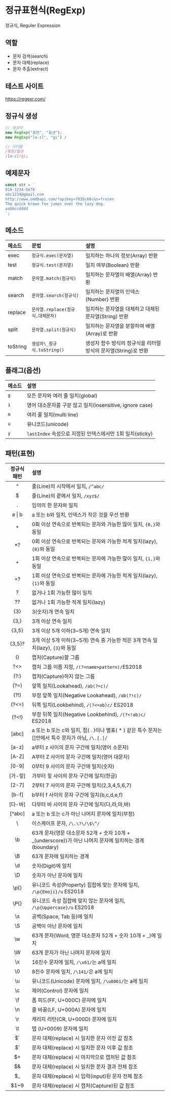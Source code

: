 # 정규표현식(RegExp)

정규식, Reguler Expression

## 역할

- 문자 검색(search)
- 문자 대체(replace)
- 문자 추출(extract)

## 테스트 사이트

https://regexr.com/

## 정규식 생성

```js
// 생성자
new RegExp("표현", "옵션");
new RegExp("[a-z]", "gi") /

// 리터럴
/표현/옵션
/[a-z]/gi;
```

## 예제문자

```js
const str = `
010-1234-5678
abc1234@gmail.com
http://www.omdbapi.com/?apikey=7035c60c&s=frozen
The quick brown fox jumps over the lazy dog.
aabbccdddd
`;
```

## 메소드

| 메소드   | 문법                              | 설명                                                            |
| :------- | :-------------------------------- | :-------------------------------------------------------------- |
| exec     | `정규식.exec(문자열)`             | 일치하는 하나의 정보(Array) 반환                                |
| test     | `정규식.test(문자열)`             | 일치 여부(Boolean) 반환                                         |
| match    | `문자열.match(정규식)`            | 일치하는 문자열의 배열(Array) 반환                              |
| search   | `문자열.search(정규식)`           | 일치하는 문자열의 인덱스(Number) 반환                           |
| replace  | `문자열.replace(정규식,대체문자)` | 일치하는 문자열을 대체하고 대체된 문자열(String) 반환           |
| split    | `문자열.split(정규식)`            | 일치하는 문자열을 분할하여 배열(Array)로 반환                   |
| toString | `생성자\_정규식.toString()`       | 생성자 함수 방식의 정규식을 리터럴 방식의 문자열(String)로 반환 |

## 플래그(옵션)

| 메소드 | 설명                                                      |
| :----- | :-------------------------------------------------------- |
| `g`    | 모든 문자와 여러 줄 일치(global)                          |
| `i`    | 영어 대소문자를 구분 않고 일치(insensitive, ignore case)  |
| `m`    | 여러 줄 일치(multi line)                                  |
| `u`    | 유니코드(unicode)                                         |
| `y`    | `lastIndex` 속성으로 지정된 인덱스에서만 1회 일치(sticky) |

## 패턴(표현)

| 정규식 패턴  | 설명                                                                                                    |
| :----------: | :------------------------------------------------------------------------------------------------------ |
|      ^       | 줄(Line)의 시작에서 일치, `/^abc/ `                                                                     |
|      $       | 줄(Line)의 끝에서 일치, `/xyz$/`                                                                        |
|      .       | 임의의 한 문자와 일치                                                                                   |
| a &verbar; b | a 또는 b와 일치, 인덱스가 작은 것을 우선 반환                                                           |
|      \*      | 0회 이상 연속으로 반복되는 문자와 가능한 많이 일치, `{0,}`와 동일                                       |
|     \*?      | 0회 이상 연속으로 반복되는 문자와 가능한 적게 일치(lazy), `{0}`와 동일                                  |
|      +       | 1회 이상 연속으로 반복되는 문자에 가능한 많이 일치, `{1,}`와 동일                                       |
|      +?      | 1회 이상 연속으로 반복되는 문자에 가능한 적게 일치(lazy),`{1}`와 동일                                   |
|      ?       | 없거나 1회 가능한 많이 일치                                                                             |
|      ??      | 없거나 1회 가능한 적게 일치(lazy)                                                                       |
|     {3}      | 3(숫자)개 연속 일치                                                                                     |
|     {3,}     | 3개 이상 연속 일치                                                                                      |
|    {3,5}     | 3개 이상 5개 이하(3~5개) 연속 일치                                                                      |
|    {3,5}?    | 3개 이상 5개 이하(3~5개) 연속 중 가능한 적은 3개 연속 일치(lazy), `{3}`와 동일                          |
|      ()      | 캡처(Capture)할 그룹                                                                                    |
|     ?<>      | 캡처 그룹 이름 지정, `/(?<name>pattern)/`ES2018                                                         |
|     (?:)     | 캡처(Capture)하지 않는 그룹                                                                             |
|     (?=)     | 앞쪽 일치(Lookahead), `/ab(?=c)/`                                                                       |
|     (?!)     | 부정 앞쪽 일치(Negative Lookahead), `/ab(?!c)/`                                                         |
|    (?<=)     | 뒤쪽 일치(Lookbehind), `/(?<=ab)c/` ES2018                                                              |
|    (?<!)     | 부정 뒤쪽 일치(Negative Lookbehind), `/(?<!ab)c/` ES2018                                                |
|    [abc]     | a 또는 b 또는 c와 일치, 점( . )이나 별표( \* ) 같은 특수 문자는 []안에서 특수 문자가 아님, `/\.[.]/`    |
|    [a-z]     | a부터 z 사이의 문자 구간에 일치(영어 소문자)                                                            |
|    [A-Z]     | A부터 Z 사이의 문자 구간에 일치(영어 대문자)                                                            |
|    [0-9]     | 0부터 9 사이의 문자 구간에 일치(숫자)                                                                   |
|   [가-힣]    | 가부터 힣 사이의 문자 구간에 일치(한글)                                                                 |
|    [2-7]     | 2부터 7 사이의 문자 구간에 일치(2,3,4,5,6,7)                                                            |
|    [b-f]     | b부터 f 사이의 문자 구간에 일치(b,c,d,e,f)                                                              |
|   [다-바]    | 다부터 바 사이의 문자 구간에 일치(다,라,마,바)                                                          |
|    [^abc]    | a 또는 b 또는 c가 아닌 나머지 문자에 일치(부정)                                                         |
|      \       | 이스케이프 문자, `/\.\?\/\$\^/`                                                                         |
|      \b      | 63개 문자(영문 대소문자 52개 + 숫자 10개 + \_(underscore))가 아닌 나머지 문자에 일치하는 경계(boundary) |
|      \B      | 63개 문자에 일치하는 경계                                                                               |
|      \d      | 숫자(Digit)에 일치                                                                                      |
|      \D      | 숫자가 아닌 문자에 일치                                                                                 |
|     \p{}     | 유니코드 속성(Property) 집합에 맞는 문자에 일치, `/\p{Emoji}/u` ES2018                                  |
|     \P{}     | 유니코드 속성 집합에 맞지 않는 문자에 일치, `/\p{Uppercase}/u` ES2018                                   |
|      \s      | 공백(Space, Tab 등)에 일치                                                                              |
|      \S      | 공백이 아닌 문자에 일치                                                                                 |
|      \w      | 63개 문자(Word, 영문 대소문자 52개 + 숫자 10개 + \_)에 일치                                             |
|      \W      | 63개 문자가 아닌 나머지 문자에 일치                                                                     |
|      \x      | 16진수 문자에 일치, `/\x61/`는 a에 일치                                                                 |
|      \0      | 8진수 문자에 일치, `/\141/`은 a에 일치                                                                  |
|      \u      | 유니코드(Unicode) 문자에 일치, `/\u0061/`는 a에 일치                                                    |
|      \c      | 제어(Control) 문자에 일치                                                                               |
|      \f      | 폼 피드(FF, U+000C) 문자에 일치                                                                         |
|      \n      | 줄 바꿈(LF, U+000A) 문자에 일치                                                                         |
|      \r      | 캐리지 리턴(CR, U+000D) 문자에 일치                                                                     |
|      \t      | 탭 (U+0009) 문자에 일치                                                                                 |
|      $`      | 문자 대체(replace) 시 일치한 문자 이전 값 참조                                                          |
|      $'      | 문자 대체(replace) 시 일치한 문자 이후 값 참조                                                          |
|      $+      | 문자 대체(replace) 시 마지막으로 캡처된 값 참조                                                         |
|      $&      | 문자 대체(replace) 시 일치한 문자 결과 전체 참조                                                        |
|     $\_      | 문자 대체(replace) 시 입력(input)된 문자 전체 참조                                                      |
|     $1~9     | 문자 대체(replace) 시 캡처(Capture)된 값 참조                                                           |
